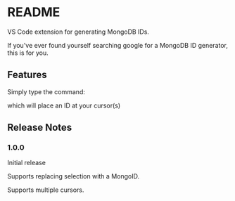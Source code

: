 # README

VS Code extension for generating MongoDB IDs.

If you've ever found yourself searching google for a MongoDB ID generator, this is for you.

## Features

Simply type the command:

<!-- ![](./img/2020-12-18-13-55-58.png) -->

which will place an ID at your cursor(s)

<!-- ![](./img/2020-12-18-14-12-32.png)

![](./img/2020-12-18-14-14-02.png) -->

## Release Notes

### 1.0.0

Initial release

Supports replacing selection with a MongoID.

Supports multiple cursors.